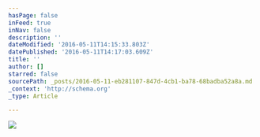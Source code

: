 ```yaml
---
hasPage: false
inFeed: true
inNav: false
description: ''
dateModified: '2016-05-11T14:15:33.803Z'
datePublished: '2016-05-11T14:17:03.609Z'
title: ''
author: []
starred: false
sourcePath: _posts/2016-05-11-eb281107-847d-4cb1-ba78-68badba52a8a.md
_context: 'http://schema.org'
_type: Article

---
```

![](https://the-grid-user-content.s3-us-west-2.amazonaws.com/e45a5b3a-f813-46d9-831e-798dfc88d150.jpg)